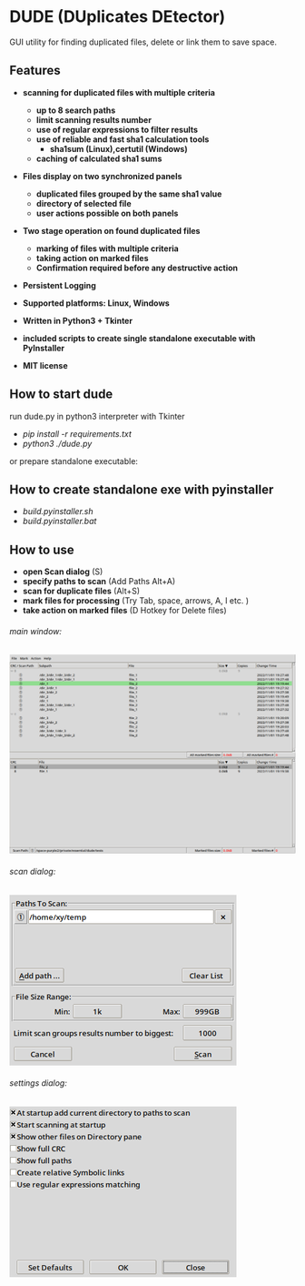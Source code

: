 # DUDE (DUplicates DEtector)

GUI utility for finding duplicated files, delete or link them to save space.

## Features
- **scanning for duplicated files with multiple criteria**
    - **up to 8 search paths**
    - **limit scanning results number**
    - **use of regular expressions to filter results**
    - **use of reliable and fast sha1 calculation tools**
      - **sha1sum (Linux),certutil (Windows)**
    - **caching of calculated sha1 sums**

- **Files display on two synchronized panels**
  - **duplicated files grouped by the same sha1 value**
  - **directory of selected file**
  - **user actions possible on both panels**

- **Two stage operation on found duplicated files**
  - **marking of files with multiple criteria**
  - **taking action on marked files**
  - **Confirmation required before any destructive action**

- **Persistent Logging**
- **Supported platforms: Linux, Windows**
- **Written in Python3 + Tkinter**
- **included scripts to create single standalone executable with PyInstaller**
- **MIT license**

## How to start dude
run dude.py in python3 interpreter with Tkinter

- *pip install -r requirements.txt*
- *python3 ./dude.py*

or prepare standalone executable:

## How to create standalone exe with pyinstaller
- *build.pyinstaller.sh*
- *build.pyinstaller.bat*

## How to use
- **open Scan dialog** (S)
- **specify paths to scan** (Add Paths Alt+A)
- **scan for duplicate files** (Alt+S)
- **mark files for processing** (Try Tab, space, arrows, A, I etc. )
- **take action on marked files** (D Hotkey for Delete files)

###### main window:
![image info](./screenshots/main.png)

###### scan dialog:
![image info](./screenshots/scan.png)

###### settings dialog:
![image info](./screenshots/settings.png)
